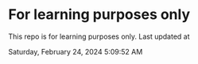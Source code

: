 # For learning purposes only
This repo is for learning purposes only.
Last updated at

Saturday, February 24, 2024 5:09:52 AM

